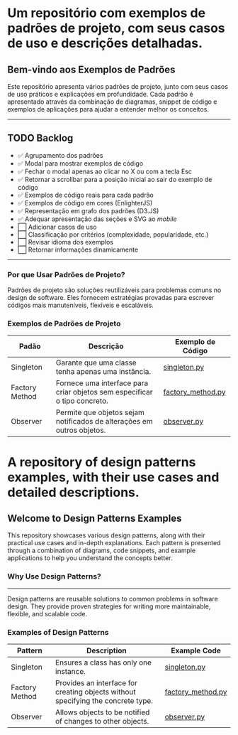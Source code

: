 # Um repositório com exemplos de padrões de projeto, com seus casos de uso e descrições detalhadas.

## Bem-vindo aos Exemplos de Padrões

Este repositório apresenta vários padrões de projeto, junto com seus casos de uso práticos e explicações em profundidade. Cada padrão é apresentado através da combinação de diagramas, snippet de código e exemplos de aplicações para ajudar a entender melhor os conceitos.

---

## TODO Backlog

- ✅ Agrupamento dos padrões
- ✅ Modal para mostrar exemplos de código
- ✅ Fechar o modal apenas ao clicar no X ou com a tecla Esc
- ✅ Retornar a scrollbar para a posição inicial ao sair do exemplo de código
- ✅ Exemplos de código reais para cada padrão
- ✅ Exemplos de código em cores (EnlighterJS)
- ✅ Representação em grafo dos padrões (D3.JS)
- ✅ Adequar apresentação das seções e SVG ao _mobile_
- ⬜ Adicionar casos de uso
- ⬜ Classificação por critérios (complexidade, popularidade, etc.)
- ⬜ Revisar idioma dos exemplos
- ⬜ Retornar informações dinamicamente

---

### Por que Usar Padrões de Projeto?

Padrões de projeto são soluções reutilizáveis para problemas comuns no design de software. Eles fornecem estratégias provadas para escrever códigos mais manuteníveis, flexíveis e escaláveis.

### Exemplos de Padrões de Projeto

| Padão          | Descrição                                                                 | Exemplo de Código                                                                                  |
| -------------- | ------------------------------------------------------------------------- | -------------------------------------------------------------------------------------------------- |
| Singleton      | Garante que uma classe tenha apenas uma instância.                        | [singleton.py](https://github.com/design-patterns/design-patterns/tree/master/singleton)           |
| Factory Method | Fornece uma interface para criar objetos sem especificar o tipo concreto. | [factory_method.py](https://github.com/design-patterns/design-patterns/tree/master/factory_method) |
| Observer       | Permite que objetos sejam notificados de alterações em outros objetos.    | [observer.py](https://github.com/design-patterns/design-patterns/tree/master/observer)             |

# A repository of design patterns examples, with their use cases and detailed descriptions.

## Welcome to Design Patterns Examples

This repository showcases various design patterns, along with their practical use cases and in-depth explanations. Each pattern is presented through a combination of diagrams, code snippets, and example applications to help you understand the concepts better.

### Why Use Design Patterns?

---

Design patterns are reusable solutions to common problems in software design. They provide proven strategies for writing more maintainable, flexible, and scalable code.

### Examples of Design Patterns

| Pattern        | Description                                                                      | Example Code                                                                                       |
| -------------- | -------------------------------------------------------------------------------- | -------------------------------------------------------------------------------------------------- |
| Singleton      | Ensures a class has only one instance.                                           | [singleton.py](https://github.com/design-patterns/design-patterns/tree/master/singleton)           |
| Factory Method | Provides an interface for creating objects without specifying the concrete type. | [factory_method.py](https://github.com/design-patterns/design-patterns/tree/master/factory_method) |
| Observer       | Allows objects to be notified of changes to other objects.                       | [observer.py](https://github.com/design-patterns/design-patterns/tree/master/observer)             |
